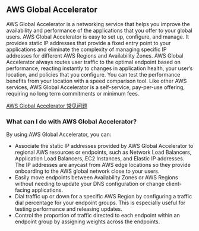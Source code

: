 ## AWS Global Accelerator

AWS Global Accelerator is a networking service that helps you improve the availability and performance of the applications that you offer to your global users. AWS Global Accelerator is easy to set up, configure, and manage. It provides static IP addresses that provide a fixed entry point to your applications and eliminate the complexity of managing specific IP addresses for different AWS Regions and Availability Zones. AWS Global Accelerator always routes user traffic to the optimal endpoint based on performance, reacting instantly to changes in application health, your user’s location, and policies that you configure. You can test the performance benefits from your location with a speed comparison tool. Like other AWS services, AWS Global Accelerator is a self-service, pay-per-use offering, requiring no long term commitments or minimum fees.

[AWS Global Accelerator 常见问题](https://aws.amazon.com/global-accelerator/faqs/)

### What can I do with AWS Global Accelerator?

By using AWS Global Accelerator, you can:

- Associate the static IP addresses provided by AWS Global Accelerator to regional AWS resources or endpoints, such as Network Load Balancers, Application Load Balancers, EC2 Instances, and Elastic IP addresses. The IP addresses are anycast from AWS edge locations so they provide onboarding to the AWS global network close to your users.
- Easily move endpoints between Availability Zones or AWS Regions without needing to update your DNS configuration or change client-facing applications.
- Dial traffic up or down for a specific AWS Region by configuring a traffic dial percentage for your endpoint groups. This is especially useful for testing performance and releasing updates.
- Control the proportion of traffic directed to each endpoint within an endpoint group by assigning weights across the endpoints.
